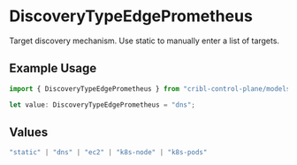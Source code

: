 # DiscoveryTypeEdgePrometheus

Target discovery mechanism. Use static to manually enter a list of targets.

## Example Usage

```typescript
import { DiscoveryTypeEdgePrometheus } from "cribl-control-plane/models/operations";

let value: DiscoveryTypeEdgePrometheus = "dns";
```

## Values

```typescript
"static" | "dns" | "ec2" | "k8s-node" | "k8s-pods"
```